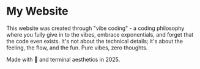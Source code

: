 # My Website

This website was created through "vibe coding" - a coding philosophy where you fully give in to the vibes, embrace exponentials, and forget that the code even exists. It's not about the technical details; it's about the feeling, the flow, and the fun. Pure vibes, zero thoughts.

Made with 💚 and terminal aesthetics in 2025.
